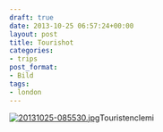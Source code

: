 ```yaml
---
draft: true
date: 2013-10-25 06:57:24+00:00
layout: post
title: Tourishot
categories:
- trips
post_format:
- Bild
tags:
- london
---
```


  
  
[![20131025-085530.jpg](http://clemi.ag3r.at/wp-content/uploads/2013/10/20131025-085530.jpg)](http://clemi.ag3r.at/wp-content/uploads/2013/10/20131025-085530.jpg)Touristenclemi
